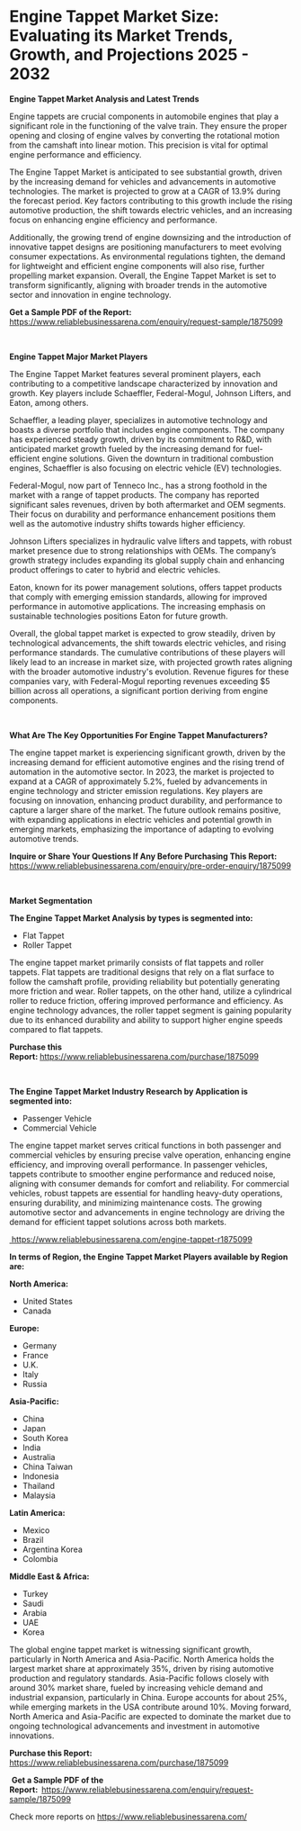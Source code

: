 <p><h1>Engine Tappet Market Size: Evaluating its Market Trends, Growth, and Projections 2025 - 2032</h1></p><p><strong>Engine Tappet Market Analysis and Latest Trends</strong></p>
<p><p>Engine tappets are crucial components in automobile engines that play a significant role in the functioning of the valve train. They ensure the proper opening and closing of engine valves by converting the rotational motion from the camshaft into linear motion. This precision is vital for optimal engine performance and efficiency.</p><p>The Engine Tappet Market is anticipated to see substantial growth, driven by the increasing demand for vehicles and advancements in automotive technologies. The market is projected to grow at a CAGR of 13.9% during the forecast period. Key factors contributing to this growth include the rising automotive production, the shift towards electric vehicles, and an increasing focus on enhancing engine efficiency and performance.</p><p>Additionally, the growing trend of engine downsizing and the introduction of innovative tappet designs are positioning manufacturers to meet evolving consumer expectations. As environmental regulations tighten, the demand for lightweight and efficient engine components will also rise, further propelling market expansion. Overall, the Engine Tappet Market is set to transform significantly, aligning with broader trends in the automotive sector and innovation in engine technology.</p></p>
<p><strong>Get a Sample PDF of the Report:&nbsp;</strong> <a href="https://www.reliablebusinessarena.com/enquiry/request-sample/1875099?utm_campaign=3286&utm_medium=2&utm_source=Github&utm_content=ia&utm_term=30032025&utm_id=engine-tappet">https://www.reliablebusinessarena.com/enquiry/request-sample/1875099</a></p>
<p>&nbsp;</p>
<p><strong>Engine Tappet Major Market Players</strong></p>
<p><p>The Engine Tappet Market features several prominent players, each contributing to a competitive landscape characterized by innovation and growth. Key players include Schaeffler, Federal-Mogul, Johnson Lifters, and Eaton, among others.</p><p>Schaeffler, a leading player, specializes in automotive technology and boasts a diverse portfolio that includes engine components. The company has experienced steady growth, driven by its commitment to R&D, with anticipated market growth fueled by the increasing demand for fuel-efficient engine solutions. Given the downturn in traditional combustion engines, Schaeffler is also focusing on electric vehicle (EV) technologies.</p><p>Federal-Mogul, now part of Tenneco Inc., has a strong foothold in the market with a range of tappet products. The company has reported significant sales revenues, driven by both aftermarket and OEM segments. Their focus on durability and performance enhancement positions them well as the automotive industry shifts towards higher efficiency.</p><p>Johnson Lifters specializes in hydraulic valve lifters and tappets, with robust market presence due to strong relationships with OEMs. The company’s growth strategy includes expanding its global supply chain and enhancing product offerings to cater to hybrid and electric vehicles.</p><p>Eaton, known for its power management solutions, offers tappet products that comply with emerging emission standards, allowing for improved performance in automotive applications. The increasing emphasis on sustainable technologies positions Eaton for future growth.</p><p>Overall, the global tappet market is expected to grow steadily, driven by technological advancements, the shift towards electric vehicles, and rising performance standards. The cumulative contributions of these players will likely lead to an increase in market size, with projected growth rates aligning with the broader automotive industry's evolution. Revenue figures for these companies vary, with Federal-Mogul reporting revenues exceeding $5 billion across all operations, a significant portion deriving from engine components.</p></p>
<p>&nbsp;</p>
<p><strong>What Are The Key Opportunities For Engine Tappet Manufacturers?</strong></p>
<p><p>The engine tappet market is experiencing significant growth, driven by the increasing demand for efficient automotive engines and the rising trend of automation in the automotive sector. In 2023, the market is projected to expand at a CAGR of approximately 5.2%, fueled by advancements in engine technology and stricter emission regulations. Key players are focusing on innovation, enhancing product durability, and performance to capture a larger share of the market. The future outlook remains positive, with expanding applications in electric vehicles and potential growth in emerging markets, emphasizing the importance of adapting to evolving automotive trends.</p></p>
<p><strong>Inquire or Share Your Questions If Any Before Purchasing This Report:</strong> <a href="https://www.reliablebusinessarena.com/enquiry/pre-order-enquiry/1875099?utm_campaign=3286&utm_medium=2&utm_source=Github&utm_content=ia&utm_term=30032025&utm_id=engine-tappet">https://www.reliablebusinessarena.com/enquiry/pre-order-enquiry/1875099</a></p>
<p>&nbsp;</p>
<p><strong>Market Segmentation</strong></p>
<p><strong>The Engine Tappet Market Analysis by types is segmented into:</strong></p>
<p><ul><li>Flat Tappet</li><li>Roller Tappet</li></ul></p>
<p><p>The engine tappet market primarily consists of flat tappets and roller tappets. Flat tappets are traditional designs that rely on a flat surface to follow the camshaft profile, providing reliability but potentially generating more friction and wear. Roller tappets, on the other hand, utilize a cylindrical roller to reduce friction, offering improved performance and efficiency. As engine technology advances, the roller tappet segment is gaining popularity due to its enhanced durability and ability to support higher engine speeds compared to flat tappets.</p></p>
<p><strong>Purchase this Report:&nbsp;</strong><a href="https://www.reliablebusinessarena.com/purchase/1875099?utm_campaign=3286&utm_medium=2&utm_source=Github&utm_content=ia&utm_term=30032025&utm_id=engine-tappet">https://www.reliablebusinessarena.com/purchase/1875099</a></p>
<p>&nbsp;</p>
<p><strong>The Engine Tappet Market Industry Research by Application is segmented into:</strong></p>
<p><ul><li>Passenger Vehicle</li><li>Commercial Vehicle</li></ul></p>
<p><p>The engine tappet market serves critical functions in both passenger and commercial vehicles by ensuring precise valve operation, enhancing engine efficiency, and improving overall performance. In passenger vehicles, tappets contribute to smoother engine performance and reduced noise, aligning with consumer demands for comfort and reliability. For commercial vehicles, robust tappets are essential for handling heavy-duty operations, ensuring durability, and minimizing maintenance costs. The growing automotive sector and advancements in engine technology are driving the demand for efficient tappet solutions across both markets.</p></p>
<p><a href="https://www.reliablebusinessarena.com/engine-tappet-r1875099?utm_campaign=3286&utm_medium=2&utm_source=Github&utm_content=ia&utm_term=30032025&utm_id=engine-tappet">&nbsp;https://www.reliablebusinessarena.com/engine-tappet-r1875099</a></p>
<p><strong>In terms of Region, the Engine Tappet Market Players available by Region are:</strong></p>
<p>
    <p> <strong> North America: </strong>
        <ul>
            <li>United States</li>
            <li>Canada</li>
        </ul>
        </p> 
    <p> <strong> Europe: </strong>
        <ul>
            <li>Germany</li>
            <li>France</li>
            <li>U.K.</li>
            <li>Italy</li>
            <li>Russia</li>
        </ul>
        </p> 
    <p> <strong> Asia-Pacific: </strong>
        <ul>
            <li>China</li>
            <li>Japan</li>
            <li>South Korea</li>
            <li>India</li>
            <li>Australia</li>
            <li>China Taiwan</li>
            <li>Indonesia</li>
            <li>Thailand</li>
            <li>Malaysia</li>
        </ul>
        </p> 
    <p> <strong> Latin America: </strong>
        <ul>
            <li>Mexico</li>
            <li>Brazil</li>
            <li>Argentina Korea</li>
            <li>Colombia</li>
        </ul>
        </p> 
    <p> <strong> Middle East & Africa: </strong>
        <ul>
            <li>Turkey</li>
            <li>Saudi</li>
            <li>Arabia</li>
            <li>UAE</li>
            <li>Korea</li>
        </ul>
    </p>
    </p>
<p><p>The global engine tappet market is witnessing significant growth, particularly in North America and Asia-Pacific. North America holds the largest market share at approximately 35%, driven by rising automotive production and regulatory standards. Asia-Pacific follows closely with around 30% market share, fueled by increasing vehicle demand and industrial expansion, particularly in China. Europe accounts for about 25%, while emerging markets in the USA contribute around 10%. Moving forward, North America and Asia-Pacific are expected to dominate the market due to ongoing technological advancements and investment in automotive innovations.</p></p>
<p><strong>Purchase this Report: </strong><a href="https://www.reliablebusinessarena.com/purchase/1875099?utm_campaign=3286&utm_medium=2&utm_source=Github&utm_content=ia&utm_term=30032025&utm_id=engine-tappet">https://www.reliablebusinessarena.com/purchase/1875099</a></p>
<p>&nbsp;<strong>Get a Sample PDF of the Report:&nbsp;&nbsp;</strong><a href="https://www.reliablebusinessarena.com/enquiry/request-sample/1875099?utm_campaign=3286&utm_medium=2&utm_source=Github&utm_content=ia&utm_term=30032025&utm_id=engine-tappet">https://www.reliablebusinessarena.com/enquiry/request-sample/1875099</a></p>
<p><strong></strong></p>
<p>Check more reports on <a href="https://www.reliablebusinessarena.com/?utm_campaign=3286&utm_medium=2&utm_source=Github&utm_content=ia&utm_term=30032025&utm_id=engine-tappet">https://www.reliablebusinessarena.com/</a></p>